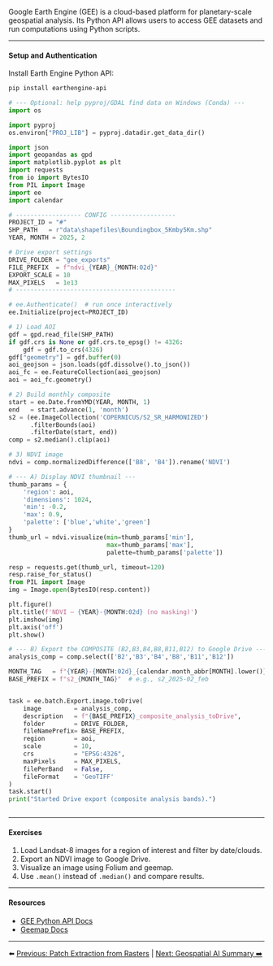 Google Earth Engine (GEE) is a cloud-based platform for planetary-scale geospatial analysis. Its Python API allows users to access GEE datasets and run computations using Python scripts.

---

#### Setup and Authentication

Install Earth Engine Python API:

```bash
pip install earthengine-api
```

```python
# --- Optional: help pyproj/GDAL find data on Windows (Conda) ---
import os

import pyproj
os.environ["PROJ_LIB"] = pyproj.datadir.get_data_dir()

import json
import geopandas as gpd
import matplotlib.pyplot as plt
import requests
from io import BytesIO
from PIL import Image
import ee
import calendar

# ------------------ CONFIG ------------------
PROJECT_ID = "#"
SHP_PATH   = r"data\shapefiles\Boundingbox_5Kmby5Km.shp"
YEAR, MONTH = 2025, 2

# Drive export settings
DRIVE_FOLDER = "gee_exports"
FILE_PREFIX  = f"ndvi_{YEAR}_{MONTH:02d}"
EXPORT_SCALE = 10
MAX_PIXELS   = 1e13
# --------------------------------------------

# ee.Authenticate()  # run once interactively
ee.Initialize(project=PROJECT_ID)

# 1) Load AOI
gdf = gpd.read_file(SHP_PATH)
if gdf.crs is None or gdf.crs.to_epsg() != 4326:
    gdf = gdf.to_crs(4326)
gdf["geometry"] = gdf.buffer(0)
aoi_geojson = json.loads(gdf.dissolve().to_json())
aoi_fc = ee.FeatureCollection(aoi_geojson)
aoi = aoi_fc.geometry()

# 2) Build monthly composite
start = ee.Date.fromYMD(YEAR, MONTH, 1)
end   = start.advance(1, 'month')
s2 = (ee.ImageCollection('COPERNICUS/S2_SR_HARMONIZED')
      .filterBounds(aoi)
      .filterDate(start, end))
comp = s2.median().clip(aoi)

# 3) NDVI image
ndvi = comp.normalizedDifference(['B8', 'B4']).rename('NDVI')

# --- A) Display NDVI thumbnail ---
thumb_params = {
    'region': aoi,
    'dimensions': 1024,
    'min': -0.2,
    'max': 0.9,
    'palette': ['blue','white','green']
}
thumb_url = ndvi.visualize(min=thumb_params['min'],
                           max=thumb_params['max'],
                           palette=thumb_params['palette'])                  .getThumbURL({'region': aoi, 'dimensions': thumb_params['dimensions']})

resp = requests.get(thumb_url, timeout=120)
resp.raise_for_status()
from PIL import Image
img = Image.open(BytesIO(resp.content))

plt.figure()
plt.title(f'NDVI – {YEAR}-{MONTH:02d} (no masking)')
plt.imshow(img)
plt.axis('off')
plt.show()

# --- B) Export the COMPOSITE (B2,B3,B4,B8,B11,B12) to Google Drive ---
analysis_comp = comp.select(['B2','B3','B4','B8','B11','B12'])

MONTH_TAG   = f"{YEAR}-{MONTH:02d}_{calendar.month_abbr[MONTH].lower()}"  # e.g., 2025-02_feb
BASE_PREFIX = f"s2_{MONTH_TAG}"  # e.g., s2_2025-02_feb


task = ee.batch.Export.image.toDrive(
    image         = analysis_comp,
    description   = f"{BASE_PREFIX}_composite_analysis_toDrive",
    folder        = DRIVE_FOLDER,
    fileNamePrefix= BASE_PREFIX,
    region        = aoi,
    scale         = 10,           
    crs           = "EPSG:4326", 
    maxPixels     = MAX_PIXELS,
    filePerBand   = False,
    fileFormat    = 'GeoTIFF'
)
task.start()
print("Started Drive export (composite analysis bands).")



```

---


#### Exercises

1. Load Landsat-8 images for a region of interest and filter by date/clouds.
2. Export an NDVI image to Google Drive.
3. Visualize an image using Folium and geemap.
4. Use `.mean()` instead of `.median()` and compare results.

---

#### Resources

- [GEE Python API Docs](https://developers.google.com/earth-engine/guides/python_install)
- [Geemap Docs](https://geemap.org/)


---

⬅️ [Previous: Patch Extraction from Rasters](Patch_Extraction_from_Rasters.md) | [Next: Geospatial AI Summary ➡️](Crop_Classification_ML_DL.md)
